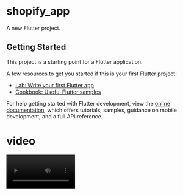 # shopify_app

A new Flutter project.

## Getting Started

This project is a starting point for a Flutter application.

A few resources to get you started if this is your first Flutter project:

- [Lab: Write your first Flutter app](https://docs.flutter.dev/get-started/codelab)
- [Cookbook: Useful Flutter samples](https://docs.flutter.dev/cookbook)

For help getting started with Flutter development, view the
[online documentation](https://docs.flutter.dev/), which offers tutorials,
samples, guidance on mobile development, and a full API reference.

# video
<video src='https://github.com/hammadfatma/shopify_app/assets/97297539/fdefa50c-9713-4ffc-910a-0b24ea6c7b46' width=180/>

# screenshots
<img src="screenshot&video/splash-screen.jpg" width="200px" height="300px"> <img src="screenshot&video/login-screen.jpg" width="200px" height="300px"> <img src="screenshot&video/signup-screen.jpg" width="200px" height="300px"> <img src="screenshot&video/forgot-screen.jpg" width="200px" height="300px"> <img src="screenshot&video/home-screen.jpg" width="200px" height="300px"> <img src="screenshot&video/profile-screen.jpg" width="200px" height="300px"> <img src="screenshot&video/edit-screen.jpg" width="200px" height="300px"> <img src="screenshot&video/appearl-products.jpg" width="200px" height="300px"> <img src="screenshot&video/beauty-products.jpg" width="200px" height="300px"> <img src="screenshot&video/shoes-products.jpg" width="200px" height="300px"> <img src="screenshot&video/electronis-products.jpg" width="200px" height="300px"> <img src="screenshot&video/furniture-products.jpg" width="200px" height="300px"> <img src="screenshot&video/jewellery-products.jpg" width="200px" height="300px"> <img src="screenshot&video/stantiory-products.jpg" width="200px" height="300px"> <img src="screenshot&video/details-screen.jpg" width="200px" height="300px"> <img src="screenshot&video/cart-screen.jpg" width="200px" height="300px"> <img src="screenshot&video/order-placed.jpg" width="200px" height="300px"> <img src="screenshot&video/orders-screen.jpg" width="200px" height="300px"> <img src="screenshot&video/order-tracker.jpg" width="200px" height="300px">
